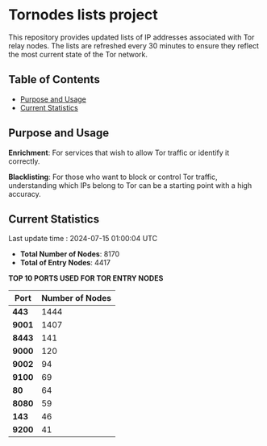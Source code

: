 # Tornodes lists project

This repository provides updated lists of IP addresses associated with Tor relay nodes. The lists are refreshed every 30 minutes to ensure they reflect the most current state of the Tor network.

## Table of Contents

- [Purpose and Usage](#purpose-and-usage)
- [Current Statistics](#current-statistics)


## Purpose and Usage

**Enrichment**: For services that wish to allow Tor traffic or identify it correctly.

**Blacklisting**: For those who want to block or control Tor traffic, understanding which IPs belong to Tor can be a starting point with a high accuracy.

## Current Statistics

Last update time : 2024-07-15 01:00:04 UTC

- **Total Number of Nodes**: 8170
- **Total of Entry Nodes**: 4417

**TOP 10 PORTS USED FOR TOR ENTRY NODES**

| **Port** | **Number of Nodes** |
|------|-----------------|
| **443**   | 1444  |
| **9001**   | 1407  |
| **8443**   | 141  |
| **9000**   | 120  |
| **9002**   | 94  |
| **9100**   | 69  |
| **80**   | 64  |
| **8080**   | 59  |
| **143**   | 46  |
| **9200**   | 41  |


